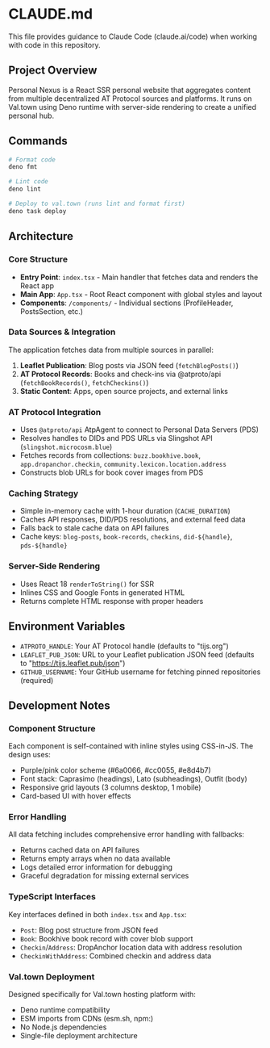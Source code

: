 # CLAUDE.md

This file provides guidance to Claude Code (claude.ai/code) when working with
code in this repository.

## Project Overview

Personal Nexus is a React SSR personal website that aggregates content from
multiple decentralized AT Protocol sources and platforms. It runs on Val.town
using Deno runtime with server-side rendering to create a unified personal hub.

## Commands

```bash
# Format code
deno fmt

# Lint code
deno lint

# Deploy to val.town (runs lint and format first)
deno task deploy
```

## Architecture

### Core Structure

- **Entry Point**: `index.tsx` - Main handler that fetches data and renders the
  React app
- **Main App**: `App.tsx` - Root React component with global styles and layout
- **Components**: `/components/` - Individual sections (ProfileHeader,
  PostsSection, etc.)

### Data Sources & Integration

The application fetches data from multiple sources in parallel:

1. **Leaflet Publication**: Blog posts via JSON feed (`fetchBlogPosts()`)
2. **AT Protocol Records**: Books and check-ins via @atproto/api
   (`fetchBookRecords()`, `fetchCheckins()`)
3. **Static Content**: Apps, open source projects, and external links

### AT Protocol Integration

- Uses `@atproto/api` AtpAgent to connect to Personal Data Servers (PDS)
- Resolves handles to DIDs and PDS URLs via Slingshot API
  (`slingshot.microcosm.blue`)
- Fetches records from collections: `buzz.bookhive.book`,
  `app.dropanchor.checkin`, `community.lexicon.location.address`
- Constructs blob URLs for book cover images from PDS

### Caching Strategy

- Simple in-memory cache with 1-hour duration (`CACHE_DURATION`)
- Caches API responses, DID/PDS resolutions, and external feed data
- Falls back to stale cache data on API failures
- Cache keys: `blog-posts`, `book-records`, `checkins`, `did-${handle}`,
  `pds-${handle}`

### Server-Side Rendering

- Uses React 18 `renderToString()` for SSR
- Inlines CSS and Google Fonts in generated HTML
- Returns complete HTML response with proper headers

## Environment Variables

- `ATPROTO_HANDLE`: Your AT Protocol handle (defaults to "tijs.org")
- `LEAFLET_PUB_JSON`: URL to your Leaflet publication JSON feed (defaults to
  "https://tijs.leaflet.pub/json")
- `GITHUB_USERNAME`: Your GitHub username for fetching pinned repositories
  (required)

## Development Notes

### Component Structure

Each component is self-contained with inline styles using CSS-in-JS. The design
uses:

- Purple/pink color scheme (#6a0066, #cc0055, #e8d4b7)
- Font stack: Caprasimo (headings), Lato (subheadings), Outfit (body)
- Responsive grid layouts (3 columns desktop, 1 mobile)
- Card-based UI with hover effects

### Error Handling

All data fetching includes comprehensive error handling with fallbacks:

- Returns cached data on API failures
- Returns empty arrays when no data available
- Logs detailed error information for debugging
- Graceful degradation for missing external services

### TypeScript Interfaces

Key interfaces defined in both `index.tsx` and `App.tsx`:

- `Post`: Blog post structure from JSON feed
- `Book`: Bookhive book record with cover blob support
- `Checkin`/`Address`: DropAnchor location data with address resolution
- `CheckinWithAddress`: Combined checkin and address data

### Val.town Deployment

Designed specifically for Val.town hosting platform with:

- Deno runtime compatibility
- ESM imports from CDNs (esm.sh, npm:)
- No Node.js dependencies
- Single-file deployment architecture

